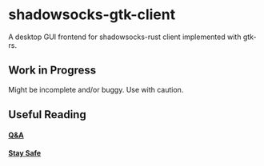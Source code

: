 # shadowsocks-gtk-client

A desktop GUI frontend for shadowsocks-rust client implemented with gtk-rs.

## Work in Progress

Might be incomplete and/or buggy. Use with caution.

## Useful Reading

#### [Q&A](res/QnA.md)

#### [Stay Safe](res/stay-safe.md)
